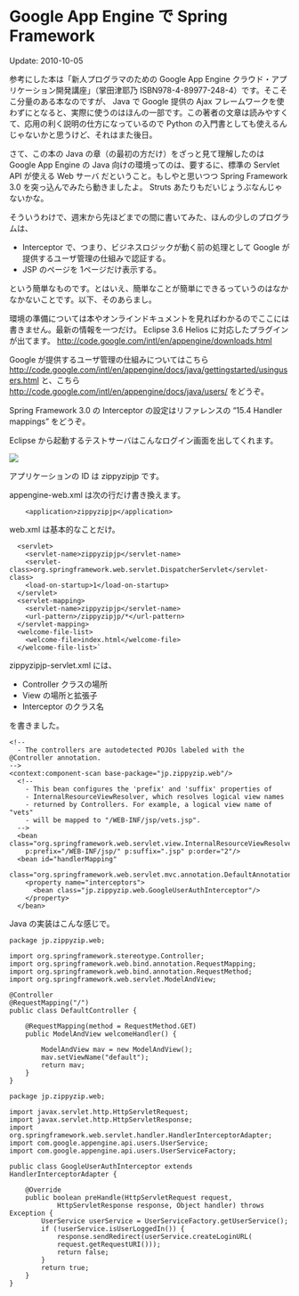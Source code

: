 Google App Engine で Spring Framework
=====

Update: 2010-10-05


参考にした本は「新人プログラマのための Google App Engine クラウド・アプリケーション開発講座」（掌田津耶乃 ISBN978-4-89977-248-4）です。そこそこ分量のある本なのですが、 Java で Google 提供の Ajax フレームワークを使わずにとなると、実際に使うのはほんの一部です。この著者の文章は読みやすくて、応用の利く説明の仕方になっているので Python の入門書としても使えるんじゃないかと思うけど、それはまた後日。


さて、この本の Java の章（の最初の方だけ）をざっと見て理解したのは Google App Engine の Java 向けの環境ってのは、要するに、標準の Servlet API が使える Web サーバ だということ。もしやと思いつつ Spring Framework 3.0 を突っ込んでみたら動きましたよ。 Struts あたりもだいじょうぶなんじゃないかな。

そういうわけで、週末から先ほどまでの間に書いてみた、ほんの少しのプログラムは、

*   Interceptor で、つまり、ビジネスロジックが動く前の処理として Google が提供するユーザ管理の仕組みで認証する。
*   JSP のページを 1ページだけ表示する。

という簡単なものです。とはいえ、簡単なことが簡単にできるっていうのはなかなかないことです。以下、そのあらまし。


環境の準備については本やオンラインドキュメントを見ればわかるのでここには書きません。最新の情報を一つだけ。 Eclipse 3.6 Helios に対応したプラグインが出てます。 http://code.google.com/intl/en/appengine/downloads.html

Google が提供するユーザ管理の仕組みについてはこちら http://code.google.com/intl/en/appengine/docs/java/gettingstarted/usingusers.html と、こちら http://code.google.com/intl/en/appengine/docs/java/users/ をどうぞ。



Spring Framework 3.0 の Interceptor の設定はリファレンスの “15.4 Handler mappings” をどうぞ。

Eclipse から起動するテストサーバはこんなログイン画面を出してくれます。

![](https://lh3.googleusercontent.com/_8rt3l_eFSnQ/TTw5Ygl8ZkI/AAAAAAAABqg/C9zeSS9mFos/gae001.png)

アプリケーションの ID は zippyzipjp です。

appengine-web.xml は次の行だけ書き換えます。

```
    <application>zippyzipjp</application>
```

web.xml は基本的なことだけ。

```
  <servlet>
    <servlet-name>zippyzipjp</servlet-name>
    <servlet-class>org.springframework.web.servlet.DispatcherServlet</servlet-class>
    <load-on-startup>1</load-on-startup>
  </servlet>
  <servlet-mapping>
    <servlet-name>zippyzipjp</servlet-name>
    <url-pattern>/zippyzipjp/*</url-pattern>
  </servlet-mapping>
  <welcome-file-list>
    <welcome-file>index.html</welcome-file>
  </welcome-file-list>`
```


zippyzipjp-servlet.xml には、

*   Controller クラスの場所
*   View の場所と拡張子
*   Interceptor のクラス名

を書きました。


```
<!--
  - The controllers are autodetected POJOs labeled with the @Controller annotation.
-->
<context:component-scan base-package="jp.zippyzip.web"/>
  <!--
    - This bean configures the 'prefix' and 'suffix' properties of
    - InternalResourceViewResolver, which resolves logical view names
    - returned by Controllers. For example, a logical view name of "vets"
    - will be mapped to "/WEB-INF/jsp/vets.jsp".
  -->
  <bean class="org.springframework.web.servlet.view.InternalResourceViewResolver"
    p:prefix="/WEB-INF/jsp/" p:suffix=".jsp" p:order="2"/>
  <bean id="handlerMapping"
    class="org.springframework.web.servlet.mvc.annotation.DefaultAnnotationHandlerMapping">
    <property name="interceptors">
      <bean class="jp.zippyzip.web.GoogleUserAuthInterceptor"/>
    </property>
  </bean>
```

Java の実装はこんな感じで。


```
package jp.zippyzip.web;

import org.springframework.stereotype.Controller;
import org.springframework.web.bind.annotation.RequestMapping;
import org.springframework.web.bind.annotation.RequestMethod;
import org.springframework.web.servlet.ModelAndView;

@Controller
@RequestMapping("/")
public class DefaultController {

    @RequestMapping(method = RequestMethod.GET)
    public ModelAndView welcomeHandler() {

        ModelAndView mav = new ModelAndView();
        mav.setViewName("default");
        return mav;
    }
}
```

```
package jp.zippyzip.web;

import javax.servlet.http.HttpServletRequest;
import javax.servlet.http.HttpServletResponse;
import org.springframework.web.servlet.handler.HandlerInterceptorAdapter;
import com.google.appengine.api.users.UserService;
import com.google.appengine.api.users.UserServiceFactory;

public class GoogleUserAuthInterceptor extends HandlerInterceptorAdapter {

    @Override
    public boolean preHandle(HttpServletRequest request,
            HttpServletResponse response, Object handler) throws Exception {
        UserService userService = UserServiceFactory.getUserService();
        if (!userService.isUserLoggedIn()) {
            response.sendRedirect(userService.createLoginURL(
            request.getRequestURI()));
            return false;
        }
        return true;
    }
}
```
